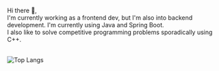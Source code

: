 

<br/>
Hi there 👋,<br/>
I'm currently working as a frontend dev, but I'm also into backend development. I'm currently using Java and Spring Boot.
<br/>
I also like to solve competitive programming problems sporadically using C++.
<br/>
<br/>

![Top Langs](https://github-readme-stats-sigma-five.vercel.app/api/top-langs/?username=joaogabrielferr&hide=jupyter%20notebook&show_icons=true&theme=radical&layout=compact)


[1]: https://joaogabrielferr.github.io
[2]: https://www.linkedin.com/in/joaogabrielferr
[3]: mailto:joaogabrielferr@gmail.com
